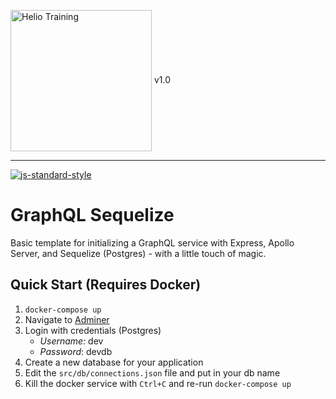 <img src="http://i.imgur.com/UzC7XPe.png" alt="Helio Training" width="226" align="center"/> v1.0

---------------

[![js-standard-style](https://img.shields.io/badge/code%20style-standard-brightgreen.svg)](http://standardjs.com)

# GraphQL Sequelize

Basic template for initializing a GraphQL service with Express, Apollo Server, and Sequelize (Postgres) - with a little touch of magic.

## Quick Start (Requires Docker)

1. `docker-compose up`
2. Navigate to [Adminer](http://localhost:8080)
3. Login with credentials (Postgres)
    - _Username:_ dev
    - _Password_: devdb
4. Create a new database for your application
5. Edit the `src/db/connections.json` file and put in your db name
6. Kill the docker service with `Ctrl+C` and re-run `docker-compose up`

